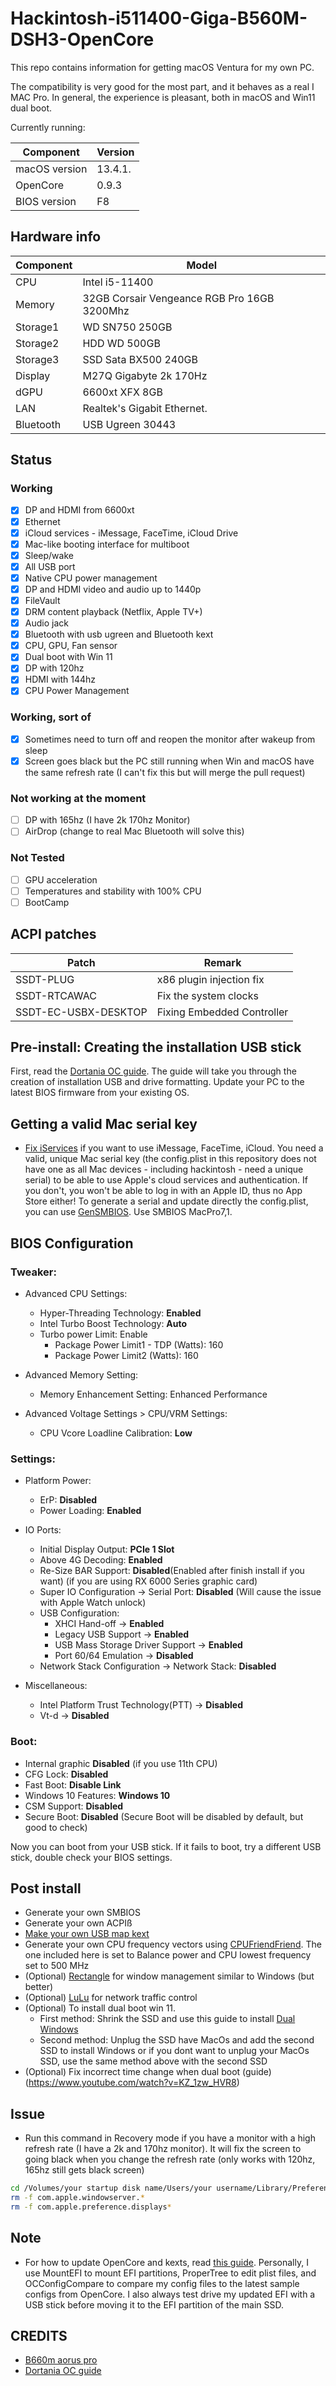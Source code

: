 # Hackintosh-i511400-Giga-B560M-DSH3-OpenCore

This repo contains information for getting macOS Ventura for my own PC.

The compatibility is very good for the most part, and it behaves as a real I MAC Pro. In general, the experience is pleasant, both in macOS and Win11 dual boot.

Currently running:

| Component     | Version |
| ------------- | ------- |
| macOS version | 13.4.1. |
| OpenCore      | 0.9.3   |
| BIOS version  | F8      |

## Hardware info

| Component | Model                                        |
| --------- | -------------------------------------------- |
| CPU       | Intel i5-11400                               |
| Memory    | 32GB Corsair Vengeance RGB Pro 16GB 3200Mhz  |
| Storage1  | WD SN750 250GB                               |
| Storage2  | HDD WD 500GB                                 |
| Storage3  | SSD Sata BX500 240GB                         |
| Display   | M27Q Gigabyte 2k 170Hz                       |
| dGPU      | 6600xt XFX 8GB                               |
| LAN       | Realtek's Gigabit Ethernet.                  |
| Bluetooth | USB Ugreen 30443                             |

## Status

### Working

- [x] DP and HDMI from 6600xt
- [x] Ethernet
- [x] iCloud services - iMessage, FaceTime, iCloud Drive
- [x] Mac-like booting interface for multiboot
- [x] Sleep/wake
- [x] All USB port
- [x] Native CPU power management
- [x] DP and HDMI video and audio up to 1440p
- [x] FileVault
- [x] DRM content playback (Netflix, Apple TV+)
- [x] Audio jack
- [x] Bluetooth with usb ugreen and Bluetooth kext
- [x] CPU, GPU, Fan sensor
- [x] Dual boot with Win 11
- [x] DP with 120hz
- [x] HDMI with 144hz
- [x] CPU Power Management

### Working, sort of

- [x] Sometimes need to turn off and reopen the monitor after wakeup from sleep
- [x] Screen goes black but the PC still running when Win and macOS have the same refresh rate (I can't fix this but will merge the pull request)

### Not working at the moment

- [ ] DP with 165hz (I have 2k 170hz Monitor)
- [ ] AirDrop (change to real Mac Bluetooth will solve this)

### Not Tested

- [ ] GPU acceleration
- [ ] Temperatures and stability with 100% CPU
- [ ] BootCamp

## ACPI patches

| Patch                | Remark                     |
| -------------------- | -------------------------- |
| SSDT-PLUG            | x86 plugin injection fix   |
| SSDT-RTCAWAC         | Fix the system clocks      |
| SSDT-EC-USBX-DESKTOP | Fixing Embedded Controller |

## Pre-install: Creating the installation USB stick

First, read the [Dortania OC guide](https://dortania.github.io/OpenCore-Install-Guide/). The guide will take you through the creation of installation USB and drive formatting. Update your PC to the latest BIOS firmware from your existing OS.

## Getting a valid Mac serial key

- [Fix iServices](https://dortania.github.io/OpenCore-Post-Install/universal/iservices.html#generate-a-new-serial) if you want to use iMessage, FaceTime, iCloud. You need a valid, unique Mac serial key (the config.plist in this repository does not have one as all Mac devices - including hackintosh - need a unique serial) to be able to use Apple's cloud services and authentication. If you don't, you won't be able to log in with an Apple ID, thus no App Store either! To generate a serial and update directly the config.plist, you can use [GenSMBIOS](https://github.com/corpnewt/GenSMBIOS). Use SMBIOS MacPro7,1.

## BIOS Configuration

### Tweaker:

- Advanced CPU Settings:

  - Hyper-Threading Technology: **Enabled**
  - Intel Turbo Boost Technology: **Auto**
  - Turbo power Limit: Enable
    - Package Power Limit1 - TDP (Watts): 160
    - Package Power Limit2 (Watts): 160

- Advanced Memory Setting:

  - Memory Enhancement Setting: Enhanced Performance

- Advanced Voltage Settings > CPU/VRM Settings:
  - CPU Vcore Loadline Calibration: **Low**

### Settings:

- Platform Power:

  - ErP: **Disabled**
  - Power Loading: **Enabled**

- IO Ports:
  - Initial Display Output: **PCIe 1 Slot**
  - Above 4G Decoding: **Enabled**
  - Re-Size BAR Support: **Disabled**(Enabled after finish install if you want) (if you are using RX 6000 Series graphic card)
  - Super IO Configuration → Serial Port: **Disabled** (Will cause the issue with Apple Watch unlock)
  - USB Configuration:
    - XHCI Hand-off → **Enabled**
    - Legacy USB Support → **Enabled**
    - USB Mass Storage Driver Support → **Enabled**
    - Port 60/64 Emulation → **Disabled**
  - Network Stack Configuration → Network Stack: **Disabled**
- Miscellaneous:
  - Intel Platform Trust Technology(PTT) → **Disabled**
  - Vt-d → **Disabled**

### Boot:

- Internal graphic **Disabled** (if you use 11th CPU)
- CFG Lock: **Disabled**
- Fast Boot: **Disable Link**
- Windows 10 Features: **Windows 10**
- CSM Support: **Disabled**
- Secure Boot: **Disabled** (Secure Boot will be disabled by default, but good to check)

Now you can boot from your USB stick. If it fails to boot, try a different USB stick, double check your BIOS settings.

## Post install

- Generate your own SMBIOS
- Generate your own ACPIß
- [Make your own USB map kext](https://dortania.github.io/OpenCore-Post-Install/usb/)
- Generate your own CPU frequency vectors using [CPUFriendFriend](https://github.com/corpnewt/CPUFriendFriend). The one included here is set to Balance power and CPU lowest frequency set to 500 MHz
- (Optional) [Rectangle](https://github.com/rxhanson/Rectangle) for window management similar to Windows (but better)
- (Optional) [LuLu](https://github.com/objective-see/LuLu) for network traffic control
- (Optional) To install dual boot win 11.
  - First method: Shrink the SSD and use this guide to install [Dual Windows](https://www.youtube.com/watch?v=ztxHRGdX0Sw)
  - Second method: Unplug the SSD have MacOs and add the second SSD to install Windows or if you dont want to unplug your MacOs SSD, use the same method above with the second SSD
- (Optional) Fix incorrect time change when dual boot (guide)(https://www.youtube.com/watch?v=KZ_1zw_HVR8)

## Issue

- Run this command in Recovery mode if you have a monitor with a high refresh rate (I have a 2k and 170hz monitor). It will fix the screen to going black when you change the refresh rate (only works with 120hz, 165hz still gets black screen)

```sh
cd /Volumes/your startup disk name/Users/your username/Library/Preferences/ByHost
rm -f com.apple.windowserver.*
rm -f com.apple.preference.displays*
```

## Note

- For how to update OpenCore and kexts, read [this guide](https://dortania.github.io/OpenCore-Post-Install/universal/update.html#_5-boot). Personally, I use MountEFI to mount EFI partitions, ProperTree to edit plist files, and OCConfigCompare to compare my config files to the latest sample configs from OpenCore. I also always test drive my updated EFI with a USB stick before moving it to the EFI partition of the main SSD.

## CREDITS

- [B660m aorus pro](https://github.com/13thdemarch/b660m-aorus-pro-hackintosh)
- [Dortania OC guide](https://dortania.github.io/OpenCore-Install-Guide/)

